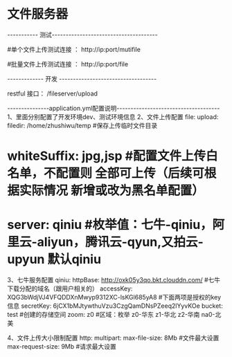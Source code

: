 # 文件服务器

----------- 测试--------------------------------------

#单个文件上传测试连接 ：
http://ip:port/mutifile


#批量文件上传测试连接 ：
http://ip:port/file

------------- 开发 -----------------------------------

restful 接口：
    /fileserver/upload
    
---------------application.yml配置说明-------------------------------------
1、里面分别配置了开发环境dev、测试环境信息
2、文件上传配置
file: 
  upload:
    filedir: /home/zhushiwu/temp  #保存上传临时文件目录
#    whiteSuffix: jpg,jsp  #配置文件上传白名单，不配置则 全部可上传（后续可根据实际情况 新增或改为黑名单配置）
#    server: qiniu #枚举值：七牛-qiniu，阿里云-aliyun，腾讯云-qyun,又拍云-upyun 默认qiniu


3、七牛服务配置
qiniu:
  httpBase: http://oxk05y3qo.bkt.clouddn.com/   #七牛下载分配的域名（跟用户相关的）
  accessKey: XQG3bWdjVJ4VFQDDXnMwyp9312XC-lsKGl685yA8  #下面两项是授权的key信息
  secretKey: 6jCX1bMJtywthuVzu3CzgQamDNsPZeeq2lYyvKOe
  bucket: test   #创建的存储空间
  zoom: z0   #区域：枚举 z0-华东 z1-华北 z2-华南 na0-北美
  
  
4、文件上传大小限制配置
http:
    multipart:
      max-file-size: 8Mb    #文件最大设置
      max-request-size: 9Mb #请求最大设置
